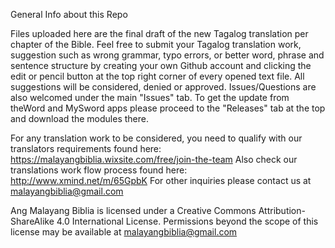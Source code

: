 General Info about this Repo

Files uploaded here are the final draft of the new Tagalog translation per chapter of the Bible. 
Feel free to submit your Tagalog translation work, suggestion such as wrong grammar, typo errors, or better word, phrase and sentence structure by creating your own Github account and clicking the edit or pencil button at the top right corner of every opened text file. All suggestions will be considered, denied or approved. Issues/Questions are also welcomed under the main "Issues" tab. To get the update from theWord and MySword apps please proceed to the "Releases" tab at the top and download the modules there.

For any translation work to be considered, you need to qualify with our translators requirements found here: https://malayangbiblia.wixsite.com/free/join-the-team 
Also check our translations work flow process found here: http://www.xmind.net/m/65GpbK
For other inquiries please contact us at malayangbiblia@gmail.com

Ang Malayang Biblia is licensed under a Creative Commons Attribution-ShareAlike 4.0 International License. Permissions beyond the scope of this license may be available at malayangbiblia@gmail.com
